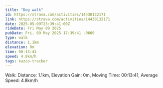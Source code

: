 ```yaml
---
title: "Dog walk"
id: https://strava.com/activities/14430132171
link: https://strava.com/activities/14430132171
date: 2025-05-09T23:39:41:00Z
rideDate: Fri May 09 2025
pubDate: Fri, 09 May 2025 17:39:41 -0600
type: walk
distance: 1.1km
elevation: 0m
time: 00:13:41
speed: 4.8km/h
tags: kuzco-tracker
---
```

Walk: Distance: 1.1km, Elevation Gain: 0m, Moving Time: 00:13:41, Average Speed: 4.8km/h